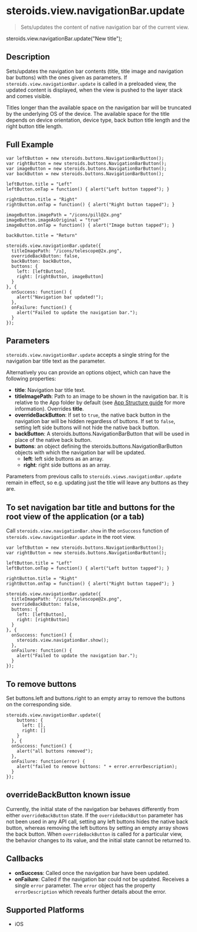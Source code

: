 steroids.view.navigationBar.update
=================

  > Sets/updates the content of native navigation bar of the current view.

  steroids.view.navigationBar.update("New title");



Description
-----------

Sets/updates the navigation bar contents (title, title image and navigation bar buttons) with the ones given as parameters. If `steroids.view.navigationBar.update` is called in a preloaded view, the updated content is displayed, when the view is pushed to the layer stack and comes visible.

Titles longer than the available space on the navigation bar will be truncated by the underlying OS of the device.
The available space for the title depends on device orientation, device type, back button title length and the right button title length.


Full Example
-------------

    var leftButton = new steroids.buttons.NavigationBarButton();
    var rightButton = new steroids.buttons.NavigationBarButton();
    var imageButton = new steroids.buttons.NavigationBarButton();
    var backButton = new steroids.buttons.NavigationBarButton();

    leftButton.title = "Left"
    leftButton.onTap = function() { alert("Left button tapped"); }

    rightButton.title = "Right"
    rightButton.onTap = function() { alert("Right button tapped"); }

    imageButton.imagePath = "/icons/pill@2x.png"
    imageButton.imageAsOriginal = "true"
    imageButton.onTap = function() { alert("Image button tapped"); }

    backButton.title = "Return"

    steroids.view.navigationBar.update({
      titleImagePath: "/icons/telescope@2x.png",
      overrideBackButton: false,
      backButton: backButton,
      buttons: {
        left: [leftButton],
        right: [rightButton, imageButton]
      }
    }, {
      onSuccess: function() {
        alert("Navigation bar updated!");
      },
      onFailure: function() {
        alert("Failed to update the navigation bar.");
      }
    });

Parameters
----------

`steroids.view.navigationBar.update` accepts a single string for the navigation bar title text as the parameter.

Alternatively you can provide an options object, which can have the following properties:

- __title__: Navigation bar title text.
- __titleImagePath__: Path to an image to be shown in the navigation bar. It is relative to the App folder by default (see [App Structure guide](http://guides.appgyver.com/steroids/guides/steroids-js/app-structure-on-device/) for more information). Overrides __title__.
- __overrideBackButton__: If set to `true`, the native back button in the navigation bar will be hidden regardless of buttons. If set to `false`, setting left side buttons will not hide the native back button.
- __backButton__: A steroids.buttons.NavigationBarButton that will be used in place of the native back button.
- __buttons__: an object defining the steroids.buttons.NavigationBarButton objects with which the navigation bar will be updated.
  * __left__: left side buttons as an array.
  * __right__: right side buttons as an array.

Parameters from previous calls to `steroids.views.navigationBar.update` remain in effect, so e.g. updating just the title will leave any buttons as they are.

To set navigation bar title and buttons for the root view of the application (or a tab)
-----------------

Call `steroids.view.navigationBar.show` in the `onSuccess` function of `steroids.view.navigationBar.update` in the root view.

    var leftButton = new steroids.buttons.NavigationBarButton();
    var rightButton = new steroids.buttons.NavigationBarButton();

    leftButton.title = "Left"
    leftButton.onTap = function() { alert("Left button tapped"); }

    rightButton.title = "Right"
    rightButton.onTap = function() { alert("Right button tapped"); }

    steroids.view.navigationBar.update({
      titleImagePath: "/icons/telescope@2x.png",
      overrideBackButton: false,
      buttons: {
        left: [leftButton],
        right: [rightButton]
      }
    }, {
      onSuccess: function() {
        steroids.view.navigationBar.show();
      },
      onFailure: function() {
        alert("Failed to update the navigation bar.");
      }
    });


To remove buttons
-----------------

Set buttons.left and buttons.right to an empty array to remove the buttons on the corresponding side.

    steroids.view.navigationBar.update({
        buttons: {
          left: [],
          right: []
        }
      }, {
      onSuccess: function() {
        alert("all buttons removed");
      },
      onFailure: function(error) {
        alert("failed to remove buttons: " + error.errorDescription);
      }
    });

overrideBackButton known issue
------------------------------

Currently, the initial state of the navigation bar behaves differently from either `overrideBackButton` state. If the  `overrideBackButton` parameter has not been used in any API call, setting any left buttons hides the native back button, whereas removing the left buttons by setting an empty array shows the back button. When `overrideBackButton` is called for a particular view, the behavior changes to its value, and the initial state cannot be returned to.

Callbacks
---------

- __onSuccess__: Called once the navigation bar have been updated.
- __onFailure__: Called if the navigation bar could not be updated. Receives a single `error` parameter. The `error` object has the property `errorDescription` which reveals further details about the error.

Supported Platforms
-------------------

- iOS


